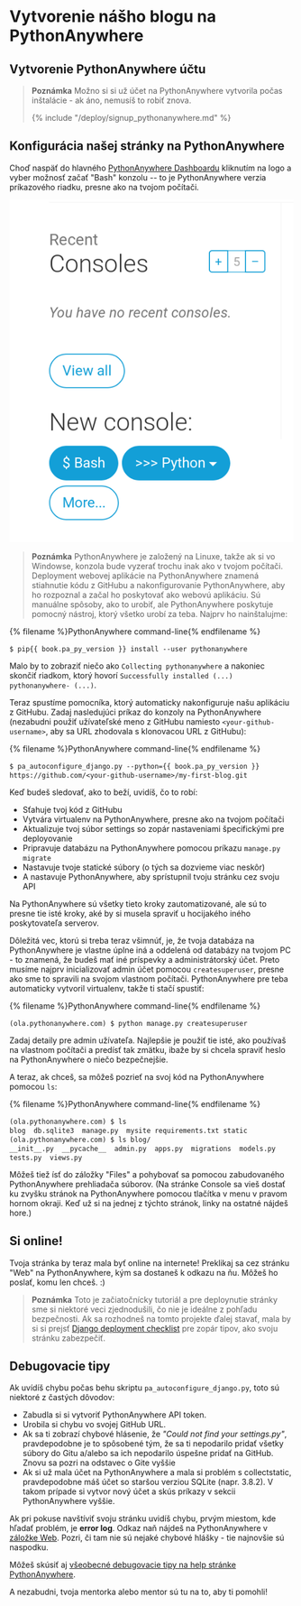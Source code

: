 # Vytvorenie nášho blogu na PythonAnywhere

## Vytvorenie PythonAnywhere účtu

> **Poznámka** Možno si si už účet na PythonAnywhere vytvorila počas inštalácie - ak áno, nemusíš to robiť znova. 
> 
> {% include "/deploy/signup_pythonanywhere.md" %}


## Konfigurácia našej stránky na PythonAnywhere

Choď naspäť do hlavného [PythonAnywhere Dashboardu](https://www.pythonanywhere.com/) kliknutím na logo a vyber možnosť začať "Bash" konzolu -- to je PythonAnywhere verzia príkazového riadku, presne ako na tvojom počítači.

![Sekcia "New Console" na webovom rozhraní PythonAnywhere s tlačítkom pre "bash"](images/pythonanywhere_bash_console.png)

> **Poznámka** PythonAnywhere je založený na Linuxe, takže ak si vo Windowse, konzola bude vyzerať trochu inak ako v tvojom počítači. Deployment webovej aplikácie na PythonAnywhere znamená stiahnutie kódu z GitHubu a nakonfigurovanie PythonAnywhere, aby ho rozpoznal a začal ho poskytovať ako webovú aplikáciu.  Sú manuálne spôsoby, ako to urobiť, ale PythonAnywhere poskytuje pomocný nástroj, ktorý všetko urobí za teba. Najprv ho nainštalujme:

{% filename %}PythonAnywhere command-line{% endfilename %}
```
$ pip{{ book.pa_py_version }} install --user pythonanywhere
```

Malo by to zobraziť niečo ako `Collecting pythonanywhere` a nakoniec skončiť riadkom, ktorý hovorí `Successfully installed (...) pythonanywhere- (...)`.

Teraz spustíme pomocníka, ktorý automaticky nakonfiguruje našu aplikáciu z GitHubu. Zadaj nasledujúci príkaz do konzoly na PythonAnywhere (nezabudni použiť užívateľské meno z GitHubu namiesto `<your-github-username>`, aby sa URL zhodovala s klonovacou URL z GitHubu):

{% filename %}PythonAnywhere command-line{% endfilename %}
```
$ pa_autoconfigure_django.py --python={{ book.pa_py_version }} https://github.com/<your-github-username>/my-first-blog.git
```

Keď budeš sledovať, ako to beží, uvidíš, čo to robí:

- Sťahuje tvoj kód z GitHubu
- Vytvára virtualenv na PythonAnywhere, presne ako na tvojom počítači
- Aktualizuje tvoj súbor settings so zopár nastaveniami špecifickými pre deployovanie
- Pripravuje databázu na PythonAnywhere pomocou príkazu `manage.py migrate`
- Nastavuje tvoje statické súbory (o tých sa dozvieme viac neskôr)
- A nastavuje PythonAnywhere, aby sprístupnil tvoju stránku cez svoju API

Na PythonAnywhere sú všetky tieto kroky zautomatizované, ale sú to presne tie isté kroky, aké by si musela spraviť u hocijakého iného poskytovateľa serverov.

Dôležitá vec, ktorú si treba teraz všimnúť, je, že tvoja databáza na PythonAnywhere je vlastne úplne iná a oddelená od databázy na tvojom PC - to znamená, že budeš mať iné príspevky a administrátorský účet. Preto musíme najprv inicializovať admin účet pomocou `createsuperuser`, presne ako sme to spravili na svojom vlastnom počítači. PythonAnywhere pre teba automaticky vytvoril virtualenv, takže ti stačí spustiť:

{% filename %}PythonAnywhere command-line{% endfilename %}
```
(ola.pythonanywhere.com) $ python manage.py createsuperuser
```

Zadaj detaily pre admin užívateľa.  Najlepšie je použiť tie isté, ako používaš na vlastnom počítači a predísť tak zmätku, ibaže by si chcela spraviť heslo na PythonAnywhere o niečo bezpečnejšie.

A teraz, ak chceš, sa môžeš pozrieť na svoj kód na PythonAnywhere pomocou `ls`:

{% filename %}PythonAnywhere command-line{% endfilename %}
```
(ola.pythonanywhere.com) $ ls
blog  db.sqlite3  manage.py  mysite requirements.txt static
(ola.pythonanywhere.com) $ ls blog/
__init__.py  __pycache__  admin.py  apps.py  migrations  models.py
tests.py  views.py
```

Môžeš tiež ísť do záložky "Files" a pohybovať sa pomocou zabudovaného PythonAnywhere prehliadača súborov. (Na stránke Console sa vieš dostať ku zvyšku stránok na PythonAnywhere pomocou tlačítka v menu v pravom hornom okraji. Keď už si na jednej z týchto stránok, linky na ostatné nájdeš hore.)


## Si online!

Tvoja stránka by teraz mala byť online na internete!  Preklikaj sa cez stránku "Web" na PythonAnywhere, kým sa dostaneš k odkazu na ňu. Môžeš ho poslať, komu len chceš. :)


> **Poznámka** Toto je začiatočnícky tutoriál a pre deploynutie stránky sme si niektoré veci zjednodušili, čo nie je ideálne z pohľadu bezpečnosti.  Ak sa rozhodneš na tomto projekte ďalej stavať, mala by si si prejsť [Django deployment checklist](https://docs.djangoproject.com/en/3.2/howto/deployment/checklist/) pre zopár tipov, ako svoju stránku zabezpečiť.

## Debugovacie tipy


Ak uvídíš chybu počas behu skriptu `pa_autoconfigure_django.py`, toto sú niektoré z častých dôvodov:

- Zabudla si si vytvoriť PythonAnywhere API token.
- Urobila si chybu vo svojej GitHub URL.
- Ak sa ti zobrazí chybové hlásenie, že *"Could not find your settings.py"*, pravdepodobne je to spôsobené tým, že sa ti nepodarilo pridať všetky súbory do Gitu a/alebo sa ich nepodarilo úspešne pridať na GitHub.  Znovu sa pozri na odstavec o Gite vyššie
- Ak si už mala účet na PythonAnywhere a mala si problém s collectstatic, pravdepodobne máš účet so staršou verziou SQLite (napr. 3.8.2). V takom prípade si vytvor nový účet a skús príkazy v sekcii PythonAnywhere vyššie.


Ak pri pokuse navštíviť svoju stránku uvidíš chybu, prvým miestom, kde hľadať problém, je **error log**. Odkaz naň nájdeš na PythonAnywhere v [záložke Web](https://www.pythonanywhere.com/web_app_setup/). Pozri, či tam nie sú nejaké chybové hlášky - tie najnovšie sú naspodku.

Môžeš skúsiť aj [všeobecné debugovacie tipy na help stránke PythonAnywhere](http://help.pythonanywhere.com/pages/DebuggingImportError).

A nezabudni, tvoja mentorka alebo mentor sú tu na to, aby ti pomohli!
